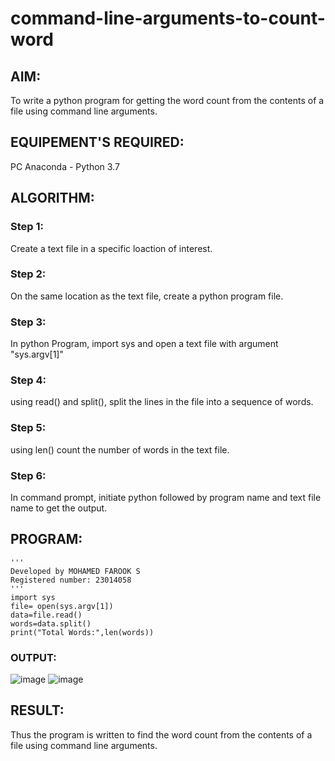 # command-line-arguments-to-count-word
## AIM:
To write a python program for getting the word count from the contents of a file using command line arguments.
## EQUIPEMENT'S REQUIRED: 
PC
Anaconda - Python 3.7
## ALGORITHM: 
### Step 1:
Create a text file in a specific loaction of interest.
### Step 2: 
 On the same location as the text file, create a python program file.
### Step 3: 
In python Program, import sys and open a text file with argument "sys.argv[1]"
### Step 4:  
using read() and split(), split the lines in the file into a sequence of words.
### Step 5: 
using len() count the number of words in the text file.
### Step 6: 
In command prompt, initiate python followed by program name and text file name to get the output.
## PROGRAM:
```
'''
Developed by MOHAMED FAROOK S
Registered number: 23014058
'''
import sys
file= open(sys.argv[1])
data=file.read()
words=data.split()
print("Total Words:",len(words))
```
### OUTPUT:
![image](https://github.com/MOHAMEDFAROOK2005/command-line-arguments-to-count-word/assets/150319482/0c2483e4-9bcc-4a7e-a3a2-a3e7390b69a2)
![image](https://github.com/MOHAMEDFAROOK2005/command-line-arguments-to-count-word/assets/150319482/71004c3e-6304-45d5-8eef-f7d5b9a8eef7)



## RESULT:
Thus the program is written to find the word count from the contents of a file using command line arguments.
